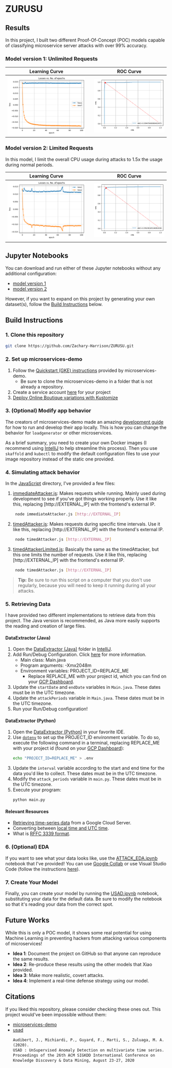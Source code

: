 # ZURUSU

## Results

In this project, I built two different Proof-Of-Concept (POC) models capable of classifying microservice server attacks with over 99% accuracy.

### Model version 1: Unlimited Requests

|                                    Learning Curve                                    |     |                      ROC Curve                       |
| :----------------------------------------------------------------------------------: | :-: | :--------------------------------------------------: |
|                  ![LearningCurve_1.png](images/LearningCurve_1.png)                  |     |            ![ROC_1.png](images/ROC_1.png)            |


### Model version 2: Limited Requests

In this model, I limit the overall CPU usage during attacks to 1.5x the usage during normal periods.

|                                    Learning Curve                                    |     |                      ROC Curve                       |
| :----------------------------------------------------------------------------------: | :-: | :--------------------------------------------------: |
|                  ![LearningCurve_1.png](images/LearningCurve_2.png)                  |     |            ![ROC_1.png](images/ROC_2.png)            |


## Jupyter Notebooks

You can download and run either of these Jupyter notebooks without any additional configuration:
- [model version 1](USADv1.ipynb)
- [model version 2](USADv2.ipynb)

However, if you want to expand on this project by generating your own dataset(s), follow the [Build Instructions](#build-instructions) below.

## Build Instructions

### 1. Clone this repository

```bash
git clone https://github.com/Zachary-Harrison/ZURUSU.git
```

### 2. Set up microservices-demo

1. Follow the [Quickstart (GKE) instructions](https://github.com/GoogleCloudPlatform/microservices-demo/tree/main#quickstart-gke) provided by microservices-demo. 
   - Be sure to clone the microservices-demo in a folder that is not already a repository. 
2. Create a service account [here](https://console.cloud.google.com/iam-admin/serviceaccounts/) for your project
3. [Deploy Online Boutique variations with Kustomize](https://github.com/GoogleCloudPlatform/microservices-demo/tree/main/kustomize/components/google-cloud-operations)

### 3. (Optional) Modify app behavior

The creators of microservices-demo made an amazing [development guide](https://github.com/GoogleCloudPlatform/microservices-demo/blob/main/docs/development-guide.md) for how to run and develop their app locally. This is how you can change the behavior for `loadgenerator` or other microservices.

As a brief summary, you need to create your own Docker images (I recommend using [IntelliJ](https://www.jetbrains.com/idea/download/?section=windows) to help streamline this process). Then you use `skaffold` and `kubectl` to modify the default configuration files to use your image repository instead of the static one provided.

### 4. Simulating attack behavior

In the [JavaScript](JavaScript/) directory, I've provided a few files:
1. [immediateAttacker.js](JavaScript/immediateAttacker.js): Makes requests while running. Mainly used during development to see if you've got things working properly. Use it like this, replacing [http://EXTERNAL_IP] with the frontend's external IP.
   ```bash
    node immediateAttacker.js [http://EXTERNAL_IP]
   ```
2. [timedAttacker.js](JavaScript/timedAttacker.js): Makes requests during specific time intervals. Use it like this, replacing [http://EXTERNAL_IP] with the frontend's external IP.
   ```bash
    node timedAttacker.js [http://EXTERNAL_IP]
   ```
2. [timedAttackerLimited.js](JavaScript/timedAttacker.js): Basically the same as the timedAttacker, but this one limits the number of requests. Use it like this, replacing [http://EXTERNAL_IP] with the frontend's external IP.
   ```bash
    node timedAttacker.js [http://EXTERNAL_IP]
   ```
> **Tip:** Be sure to run this script on a computer that you don't use regularly, because you will need to keep it running during all your attacks.

### 5. Retrieving Data

I have provided two different implementations to retrieve data from this project. The Java version is recommended, as Java more easily supports the reading and creation of large files. 

#### DataExtractor (Java)

1. Open the [DataExtractor (Java)](DataExtractors/Java-DataExtractor/) folder in [IntelliJ](https://www.jetbrains.com/idea/download/?section=windows).
2. Add Run/Debug Configuration. Click [here](https://www.jetbrains.com/help/idea/run-debug-configuration.html) for more information.
   - Main class: Main.java
   - Program arguments: -Xmx2048m 
   - Environment variables: PROJECT_ID=REPLACE_ME
     - Replace REPLACE_ME with your project id, which you can find on your [GCP Dashboard](https://console.cloud.google.com/home/dashboard?).
3. Update the `startDate` and `endDate` variables in `Main.java`. These dates must be in the UTC timezone. 
4. Update the `attackPeriods` variable in `Main.java`. These dates must be in the UTC timezone.
5. Run your Run/Debug configuration!


#### DataExtractor (Python)

1. Open the [DataExtractor (Python)](DataExtractors/Python-DataExtractor/) in your favorite IDE. 
2. Use [`dotenv`](https://pypi.org/project/python-dotenv/) to set up the PROJECT_ID environment variable. To do so, execute the following command in a terminal, replacing REPLACE_ME with your project id (found on your [GCP Dashboard](https://console.cloud.google.com/home/dashboard?)):
   ```bash
   echo "PROJECT_ID=REPLACE_ME" > .env
   ```
3. Update the `interval` variable according to the start and end time for the data you'd like to collect. These dates must be in the UTC timezone. 
4. Modify the `attack_periods` variable in `main.py`. These dates must be in the UTC timezone. 
5. Execute your program:
   ```bash
   python main.py
   ```

#### Relevant Resources

- [Retrieving time-series data](https://cloud.google.com/monitoring/custom-metrics/reading-metrics) from a Google Cloud Server.
- Converting between [local time and UTC time](https://www.worldtimebuddy.com/).
- What is [RFFC 3339 format](https://www.rfc-editor.org/rfc/rfc3339#:~:text=Abstract%20This%20document%20defines%20a,times%20using%20the%20Gregorian%20calendar.).

### 6. (Optional) EDA

If you want to see what your data looks like, use the [ATTACK_EDA.ipynb](ATTACK_EDA.ipynb) notebook that I've provided! You can use [Google Collab](https://colab.google/) or use Visual Studio Code (follow the instructions [here](https://code.visualstudio.com/docs/datascience/jupyter-notebooks)).

### 7. Create Your Model

Finally, you can create your model by running the [USAD.ipynb](USAD.ipynb) notebook, substituting your data for the default data. Be sure to modify the notebook so that it's reading your data from the correct spot.


## Future Works

While this is only a POC model, it shows some real potential for using Machine Learning in preventing hackers from attacking various components of microservices! 
- **Idea 1**: Document the project on GitHub so that anyone can reproduce the same results.
- **Idea 2**: Re-produce these results using the other models that Xiao provided.
- **Idea 3**: Make more realistic, covert attacks.
- **Idea 4**: Implement a real-time defense strategy using our model.

## Citations

If you liked this repository, please consider checking these ones out. This project would've been impossible without them:
- [microservices-demo](https://github.com/GoogleCloudPlatform/microservices-demo/tree/main)
- [usad](https://github.com/manigalati/usad)
    ```
    Audibert, J., Michiardi, P., Guyard, F., Marti, S., Zuluaga, M. A. (2020).
    USAD : UnSupervised Anomaly Detection on multivariate time series.
    Proceedings of the 26th ACM SIGKDD International Conference on Knowledge Discovery & Data Mining, August 23-27, 2020
    ```

